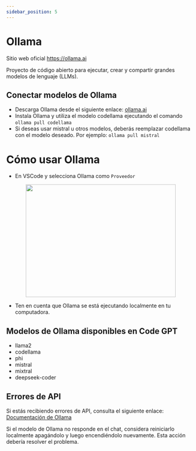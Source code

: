 ```yaml
---
sidebar_position: 5
---
```


# Ollama

Sitio web oficial https://ollama.ai

Proyecto de código abierto para ejecutar, crear y compartir grandes modelos de lenguaje (LLMs).
## Conectar modelos de Ollama
- Descarga Ollama desde el siguiente enlace: [ollama.ai](https://ollama.ai/)
- Instala Ollama y utiliza el modelo codellama ejecutando el comando ```ollama pull codellama```
- Si deseas usar mistral u otros modelos, deberás reemplazar codellama con el modelo deseado. Por ejemplo: ```ollama pull mistral```

# Cómo usar Ollama
- En VSCode y selecciona Ollama como `Proveedor`
 
<p align="center">
      <img width="400" height="300" src="https://github.com/davila7/code-gpt-docs/assets/37567214/a5e3eda0-1609-44b4-bffb-a275ba2562b0" />
</p>
 
- Ten en cuenta que Ollama se está ejecutando localmente en tu computadora.

## Modelos de Ollama disponibles en Code GPT
- llama2
- codellama
- phi
- mistral
- mixtral
- deepseek-coder

## Errores de API
Si estás recibiendo errores de API, consulta el siguiente enlace: [Documentación de Ollama](https://ollama.ai/)

Si el modelo de Ollama no responde en el chat, considera reiniciarlo localmente apagándolo y luego encendiéndolo nuevamente. Esta acción debería resolver el problema.

<p align="center">
      <img width="250" height="00" src="https://github.com/davila7/code-gpt-docs/assets/37567214/4bd4e2c8-dbfb-46f3-b4d3-c3484cc7692c" />
</p>
